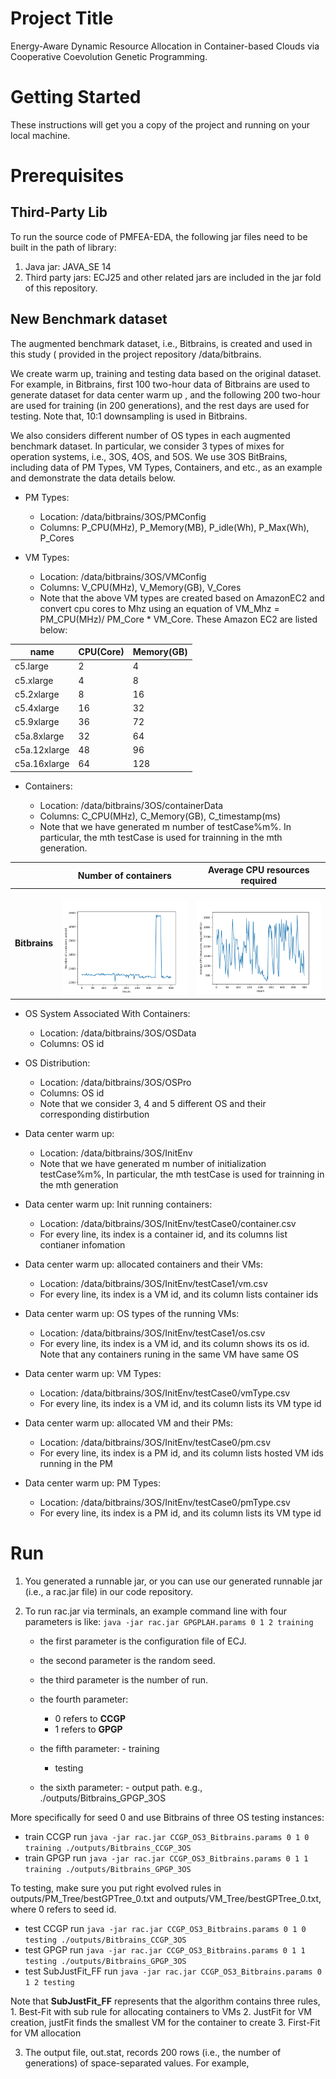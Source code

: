 # Project Title
Energy-Aware Dynamic Resource Allocation in Container-based Clouds via Cooperative Coevolution Genetic Programming.

# Getting Started
These instructions will get you a copy of the project and running on your local machine.

# Prerequisites
## Third-Party Lib

To run the source code of PMFEA-EDA, the following jar files need to be built in the path of library:

1. Java jar: JAVA_SE 14
2. Third party jars: ECJ25 and other related jars are included in the jar fold of this repository.

## New Benchmark dataset

The augmented benchmark dataset, i.e.,  Bitbrains, is created and used in this study ( provided in the project repository /data/bitbrains. 

We create warm up, training and testing data based on the original dataset. For example, in Bitbrains, first 100 two-hour data of Bitbrains are used to generate dataset for data center warm up , and the following 200 two-hour are used for training (in 200 generations), and the rest days are used for testing. Note that, 10:1 downsampling is used in Bitbrains.


We also considers  different  number of OS  types in each augmented  benchmark dataset. In particular, we consider 3 types of mixes for operation systems,  i.e., 3OS, 4OS, and 5OS. We use 3OS BitBrains, including data of PM Types, VM Types, Containers, and etc., as an example and demonstrate the data details below.

<ul>
 <li>PM Types: </li>
 <ul>
      <li>Location: /data/bitbrains/3OS/PMConfig</li>
      <li>Columns:  P_CPU(MHz), P_Memory(MB), P_idle(Wh), P_Max(Wh), P_Cores</li>
</ul>
</ul>

<ul>
 <li>VM Types: </li>
 <ul>
      <li>Location: /data/bitbrains/3OS/VMConfig</li>
      <li>Columns:  V_CPU(MHz), V_Memory(GB), V_Cores</li>
      <li>Note that the above VM types are created based on AmazonEC2 and convert cpu cores  to Mhz using an equation of VM_Mhz = PM_CPU(MHz)/ PM_Core * VM_Core. These Amazon EC2 are listed below:
</li>
</ul>
</ul>


| name            | CPU(Core)    | Memory(GB)
| --- | --- | --- |
| c5.large	    | 2	          | 4| 
| c5.xlarge	    | 4	          | 8| 
| c5.2xlarge	    | 8	          | 16| 
| c5.4xlarge	    | 16	          | 32| 
| c5.9xlarge	    | 36	          | 72| 
| c5a.8xlarge	| 32	          | 64| 
| c5a.12xlarge  | 48	          | 96| 
| c5a.16xlarge	| 64	          | 128| 

<ul>
 <li>Containers: </li>
 <ul>
      <li>Location: /data/bitbrains/3OS/containerData</li>
      <li>Columns:  C_CPU(MHz), C_Memory(GB), C_timestamp(ms)</li>
      <li>Note that we have generated m number of testCase%m%. In particular, the mth testCase is used for trainning in the mth generation.</li>
</ul>
</ul>



|          | Number of containers | Average CPU resources required | 
|----------|-------------|-------------|
| **Bitbrains** | <br /><img src="jupyter/figures/container_num_bitbrians.png" alt="container numbers" width="300"/> | <br /><img src="jupyter/figures/container_avg_mhz_bitbrains.png" alt="cpu" width="300"/> |



<ul>
 <li>OS System Associated With Containers: </li>
 <ul>
      <li>Location: /data/bitbrains/3OS/OSData</li>
      <li>Columns:  OS id</li>
</ul>
</ul>


<ul>
 <li>OS Distribution: </li>
 <ul>
      <li>Location: /data/bitbrains/3OS/OSPro</li>
      <li>Columns:  OS id</li>
      <li>Note that we consider 3, 4 and 5 different OS and their corresponding distirbution</li>

</ul>
</ul>

<ul>
 <li>Data center warm up:</li>
 <ul>
	  <li>Location: /data/bitbrains/3OS/InitEnv</li>
      <li>Note that we have generated m number of initialization testCase%m%, In particular, the mth testCase is used for trainning in the mth generation</li>

</ul>
</ul>


<ul>
 <li>Data center warm up: Init running containers: </li>
 <ul>
       <li>Location: /data/bitbrains/3OS/InitEnv/testCase0/container.csv</li>
       <li>For every line, its index is a container id, and its columns list contianer infomation</li>

</ul>
</ul>


<ul>
 <li>Data center warm up: allocated containers and their VMs:</li>
 <ul>
                  <li>Location: /data/bitbrains/3OS/InitEnv/testCase1/vm.csv</li>
                  <li>For every line, its index is a VM id, and its column lists container ids</li>

</ul>
</ul>


<ul>
 <li>Data center warm up: OS types of the running VMs:</li>
 <ul>
                  <li>Location: /data/bitbrains/3OS/InitEnv/testCase1/os.csv</li>
                  <li>For every line, its index is a VM id, and its column shows its os id. Note that any containers runing in the same VM have same OS</li>

</ul>
</ul>


<ul>
 <li>Data center warm up: VM Types:</li>
 <ul>
                  <li>Location: /data/bitbrains/3OS/InitEnv/testCase0/vmType.csv</li>
                  <li>For every line, its index is a VM id, and its column lists its VM type id</li> 

</ul>
</ul>




<ul>
 <li>Data center warm up: allocated VM and their PMs:</li>
 <ul>
                  <li>Location: /data/bitbrains/3OS/InitEnv/testCase0/pm.csv</li>
                  <li>For every line, its index is a PM id, and its column lists hosted VM ids running in the PM</li> 
</ul>
</ul>




<ul>
 <li>Data center warm up: PM Types:</li>
 <ul>
                  <li>Location: /data/bitbrains/3OS/InitEnv/testCase0/pmType.csv</li>
                  <li>For every line, its index is a PM id, and its column lists its VM type id</li> 

</ul>
</ul>




# Run


1. You generated a runnable jar, or you can use our generated runnable jar (i.e., a rac.jar file) in our code repository.

2. To run rac.jar via terminals, an example command line with four parameters is like: `java -jar rac.jar GPGPLAH.params 0 1 2 training`

   	- the first parameter is the configuration file of ECJ.
   	
   	- the second parameter is the random seed.
   	
   	- the third parameter is the number of run.
   	
   	- the fourth parameter: 
      - 0 refers to **CCGP** 
      - 1 refers to **GPGP** 
    - the fifth parameter:
    	  - training
      - testing
    - the sixth parameter:
    	  - output path. e.g., ./outputs/Bitbrains_GPGP_3OS

More specifically for seed 0 and use Bitbrains of three OS testing instances:

- train CCGP run `java -jar rac.jar CCGP_OS3_Bitbrains.params 0 1 0 training ./outputs/Bitbrains_CCGP_3OS`
- train GPGP run `java -jar rac.jar CCGP_OS3_Bitbrains.params 0 1 1 training ./outputs/Bitbrains_GPGP_3OS`

To testing, make sure you put right evolved rules in outputs/PM_Tree/bestGPTree_0.txt and outputs/VM_Tree/bestGPTree_0.txt, where 0 refers to seed id.

- test CCGP run `java -jar rac.jar CCGP_OS3_Bitbrains.params 0 1 0 testing ./outputs/Bitbrains_CCGP_3OS`
- test GPGP run `java -jar rac.jar CCGP_OS3_Bitbrains.params 0 1 1 testing ./outputs/Bitbrains_GPGP_3OS`
- test SubJustFit_FF run `java -jar rac.jar CCGP_OS3_Bitbrains.params 0 1 2 testing`

Note that **SubJustFit_FF** represents that the algorithm contains three rules, 1. Best-Fit with sub rule for allocating containers to VMs 2. JustFit for VM creation, justFit finds the smallest VM for the container to create 3. First-Fit for VM allocation

3. The output file, out.stat, records 200 rows (i.e., the number of generations) of space-separated values. For example,
